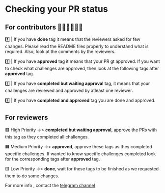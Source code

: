 # Checking your PR status

## For contributors 🧑‍💻🧑‍💻🧑‍💻

1️⃣ | If you have **done** tag it means that the reviewers asked for few changes. Please read the README files properly to understand what is required.
Also, look at the comments by the reviewers.

2️⃣ | If you have **approved** tag it means that your PR gt approved. If you want to check what challenges are approved, then look at the following tags after **approved** tag.

3️⃣ | If you have **completed but waiting approval** tag, it means that your challenges are reviewed and approved by atleast one reviewer. 

4️⃣ | If you have **completed and approved** tag you are done and approved. 

## For reviewers

🟥 High Priority ->> **completed but waiting approval**, approve the PRs with this tag as they completed all challenges.

🟧 Medium Priority ->> **approved**, approve these tags as they completed specific challenges. If wanted to know specific challenges completed look for the corresponding tags after
**approved** tag.

🟨 Low Priority ->> **done**, wait for these tags to be finished as we requested them to do some changes. 

For more info , contact the [telegram channel](https://t.me/+TqTo-dIdeLlkMzA1)
